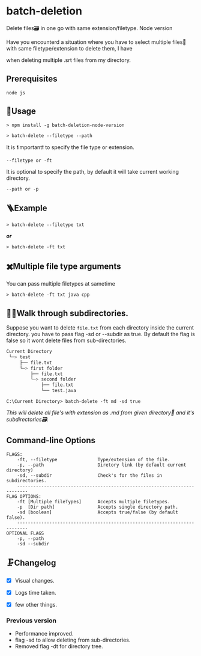   

#  batch-deletion

Delete files🗃 in one go with same extension/filetype. Node version

  

Have you encounterd a situation where you have to select multiple files📁 with same filetype/extension to delete them, I have

when deleting multiple .srt files from my directory.

  

##  ‍Prerequisites

```
node js
```

##  🔮Usage

  

```
> npm install -g batch-deletion-node-version
```

```
> batch-delete --filetype --path
```

It is ❗important❗ to specify the file type or extension.

```
--filetype or -ft
```

  

It is optional to specify the path, by default it will take current working directory.

```
--path or -p
```

##  🪜Example

```
> batch-delete --filetype txt
```

***or***

```
> batch-delete -ft txt
```

  

##  ✖️Multiple file type arguments

You can pass multiple filetypes at sametime

```
> batch-delete -ft txt java cpp
```

## 🚶‍♀️Walk through subdirectories.

Suppose you want to delete `file.txt` from each directory inside the current directory.
you have to pass flag -sd or --subdir as true. By default the flag is false so it wont delete files from sub-directories.

```bash
Current Directory
 └─> test
     ├── file.txt
     └─> first folder
         ├── file.txt
         └─> second folder
             ├── file.txt
             └── test.java
```
```
C:\Current Directory> batch-delete -ft md -sd true
```
*This will delete all file's with extension as .md from given directory📂 and it's subdirectories🗃.*

## Command-line Options
```
FLAGS:
    -ft, --filetype               Type/extension of the file.
    -p, --path                    Diretory link (by default current directory)
    -sd, --subdir                 Check's for the files in subdirectories.
    --------------------------------------------------------------------------
FLAG OPTIONS:
    -ft [Multiple fileTypes]      Accepts multiple filetypes.
    -p  [Dir path]                Accepts single directory path.
    -sd [boolean]                 Accepts true/false (by default false).
    --------------------------------------------------------------------------
OPTIONAL FLAGS
    -p, --path
    -sd --subdir
```

## 🗜️Changelog
-  [x] Visual changes.
-  [x] Logs time taken.
-  [x] few other things.


### Previous version
- Performance improved.
- flag -sd to allow deleting from sub-directories.
- Removed flag -dt for directory tree.
